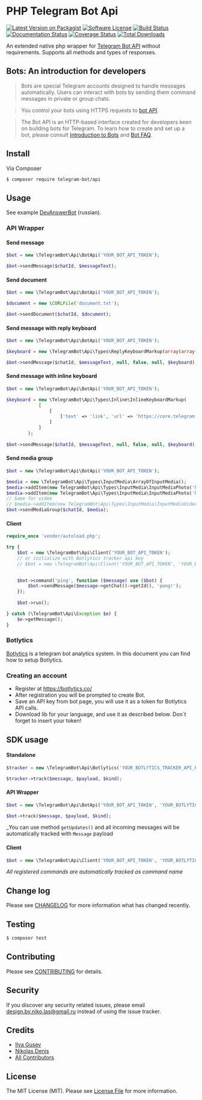 # PHP Telegram Bot Api

[![Latest Version on Packagist](https://img.shields.io/packagist/v/telegram-bot/api.svg?style=flat-square)](https://packagist.org/packages/telegram-bot/api)
[![Software License](https://img.shields.io/badge/license-MIT-brightgreen.svg?style=flat-square)](LICENSE.md)
[![Build Status](https://travis-ci.org/NikoVonLas/TgApi.svg?branch=master)](https://travis-ci.org/NikoVonLas/TgApi)
[![Documentation Status](https://readthedocs.org/projects/tgapi/badge/?version=latest)](https://tgapi.readthedocs.io/en/latest/?badge=latest)
[![Coverage Status](https://img.shields.io/scrutinizer/coverage/g/telegrambot/api.svg?style=flat-square)](https://scrutinizer-ci.com/g/telegrambot/api/code-structure)
[![Total Downloads](https://img.shields.io/packagist/dt/telegram-bot/api.svg?style=flat-square)](https://packagist.org/packages/telegram-bot/api)

An extended native php wrapper for [Telegram Bot API](https://core.telegram.org/bots/api) without requirements. Supports all methods and types of responses.

## Bots: An introduction for developers
>Bots are special Telegram accounts designed to handle messages automatically. Users can interact with bots by sending them command messages in private or group chats.

>You control your bots using HTTPS requests to [bot API](https://core.telegram.org/bots/api).

>The Bot API is an HTTP-based interface created for developers keen on building bots for Telegram.
To learn how to create and set up a bot, please consult [Introduction to Bots](https://core.telegram.org/bots) and [Bot FAQ](https://core.telegram.org/bots/faq).

## Install

Via Composer

``` bash
$ composer require telegram-bot/api
```

## Usage

See example [DevAnswerBot](https://github.com/TelegramBot/DevAnswerBot) (russian).

### API Wrapper
#### Send message
``` php
$bot = new \TelegramBot\Api\BotApi('YOUR_BOT_API_TOKEN');

$bot->sendMessage($chatId, $messageText);
```
#### Send document
```php
$bot = new \TelegramBot\Api\BotApi('YOUR_BOT_API_TOKEN');

$document = new \CURLFile('document.txt');

$bot->sendDocument($chatId, $document);
```
#### Send message with reply keyboard
```php
$bot = new \TelegramBot\Api\BotApi('YOUR_BOT_API_TOKEN');

$keyboard = new \TelegramBot\Api\Types\ReplyKeyboardMarkup(array(array("one", "two", "three")), true); // true for one-time keyboard

$bot->sendMessage($chatId, $messageText, null, false, null, $keyboard);
```
#### Send message with inline keyboard
```php
$bot = new \TelegramBot\Api\BotApi('YOUR_BOT_API_TOKEN');

$keyboard = new \TelegramBot\Api\Types\Inline\InlineKeyboardMarkup(
            [
                [
                    ['text' => 'link', 'url' => 'https://core.telegram.org']
                ]
            ]
        );
        
$bot->sendMessage($chatId, $messageText, null, false, null, $keyboard);
```
#### Send media group
```php
$bot = new \TelegramBot\Api\BotApi('YOUR_BOT_API_TOKEN');

$media = new \TelegramBot\Api\Types\InputMedia\ArrayOfInputMedia();
$media->addItem(new TelegramBot\Api\Types\InputMedia\InputMediaPhoto('https://avatars3.githubusercontent.com/u/9335727'));
$media->addItem(new TelegramBot\Api\Types\InputMedia\InputMediaPhoto('https://avatars3.githubusercontent.com/u/9335727'));
// Same for video
// $media->addItem(new TelegramBot\Api\Types\InputMedia\InputMediaVideo('http://clips.vorwaerts-gmbh.de/VfE_html5.mp4'));
$bot->sendMediaGroup($chatId, $media);
```

#### Client

```php
require_once 'vendor/autoload.php';

try {
    $bot = new \TelegramBot\Api\Client('YOUR_BOT_API_TOKEN');
    // or initialize with Botlytics tracker api key
    // $bot = new \TelegramBot\Api\Client('YOUR_BOT_API_TOKEN', 'YOUR_BOTLYTICS_TRACKER_API_KEY');
    

    $bot->command('ping', function ($message) use ($bot) {
        $bot->sendMessage($message->getChat()->getId(), 'pong!');
    });
    
    $bot->run();

} catch (\TelegramBot\Api\Exception $e) {
    $e->getMessage();
}
```

### Botlytics

[Botlytics](https://botlytics.co) is a telegram bot analytics system.
In this document you can find how to setup Botlytics.

### Creating an account
 * Register at https://botlytics.co/
 * After registration you will be prompted to create Bot.
 * Save an API key from bot page, you will use it as a token for Botlytics API calls.
 * Download lib for your language, and use it as described below. Don`t forget to insert your token!


## SDK usage

#### Standalone

```php
$tracker = new \TelegramBot\Api\Botlytics('YOUR_BOTLYTICS_TRACKER_API_KEY');

$tracker->track($message, $payload, $kind);
```

#### API Wrapper
```php
$bot = new \TelegramBot\Api\BotApi('YOUR_BOT_API_TOKEN', 'YOUR_BOTLYTICS_TRACKER_API_KEY');

$bot->track($message, $payload, $kind);
```

_You can use method `getUpdates()` and all incoming messages will be automatically tracked with `Message` payload

#### Client
```php
$bot = new \TelegramBot\Api\Client('YOUR_BOT_API_TOKEN', 'YOUR_BOTLYTICS_TRACKER_API_KEY');
```

_All registered commands are automatically tracked as command name_

## Change log

Please see [CHANGELOG](CHANGELOG.md) for more information what has changed recently.

## Testing

``` bash
$ composer test
```

## Contributing

Please see [CONTRIBUTING](CONTRIBUTING.md) for details.

## Security

If you discover any security related issues, please email design.by.niko.las@gmail.ru instead of using the issue tracker.

## Credits

- [Ilya Gusev](https://github.com/iGusev)
- [Nikolas Denis](https://github.com/NikoVonLas)
- [All Contributors](../../contributors)

## License

The MIT License (MIT). Please see [License File](LICENSE.md) for more information.
